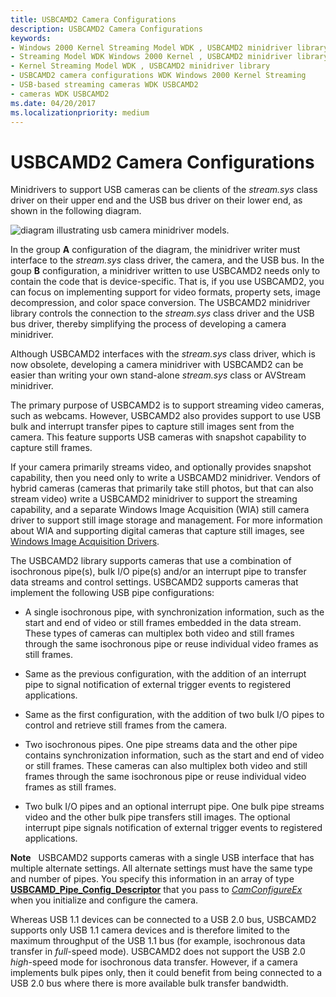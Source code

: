 ```yaml
---
title: USBCAMD2 Camera Configurations
description: USBCAMD2 Camera Configurations
keywords:
- Windows 2000 Kernel Streaming Model WDK , USBCAMD2 minidriver library
- Streaming Model WDK Windows 2000 Kernel , USBCAMD2 minidriver library
- Kernel Streaming Model WDK , USBCAMD2 minidriver library
- USBCAMD2 camera configurations WDK Windows 2000 Kernel Streaming
- USB-based streaming cameras WDK USBCAMD2
- cameras WDK USBCAMD2
ms.date: 04/20/2017
ms.localizationpriority: medium
---
```


# USBCAMD2 Camera Configurations


Minidrivers to support USB cameras can be clients of the *stream.sys* class driver on their upper end and the USB bus driver on their lower end, as shown in the following diagram.

![diagram illustrating usb camera minidriver models.](images/usbimdev.png)

In the group **A** configuration of the diagram, the minidriver writer must interface to the *stream.sys* class driver, the camera, and the USB bus. In the goup **B** configuration, a minidriver written to use USBCAMD2 needs only to contain the code that is device-specific. That is, if you use USBCAMD2, you can focus on implementing support for video formats, property sets, image decompression, and color space conversion. The USBCAMD2 minidriver library controls the connection to the *stream.sys* class driver and the USB bus driver, thereby simplifying the process of developing a camera minidriver.

Although USBCAMD2 interfaces with the *stream.sys* class driver, which is now obsolete, developing a camera minidriver with USBCAMD2 can be easier than writing your own stand-alone *stream.sys* class or AVStream minidriver.

The primary purpose of USBCAMD2 is to support streaming video cameras, such as webcams. However, USBCAMD2 also provides support to use USB bulk and interrupt transfer pipes to capture still images sent from the camera. This feature supports USB cameras with snapshot capability to capture still frames.

If your camera primarily streams video, and optionally provides snapshot capability, then you need only to write a USBCAMD2 minidriver. Vendors of hybrid cameras (cameras that primarily take still photos, but that can also stream video) write a USBCAMD2 minidriver to support the streaming capability, and a separate Windows Image Acquisition (WIA) still camera driver to support still image storage and management. For more information about WIA and supporting digital cameras that capture still images, see [Windows Image Acquisition Drivers](../image/windows-image-acquisition-drivers.md).

The USBCAMD2 library supports cameras that use a combination of isochronous pipe(s), bulk I/O pipe(s) and/or an interrupt pipe to transfer data streams and control settings. USBCAMD2 supports cameras that implement the following USB pipe configurations:

-   A single isochronous pipe, with synchronization information, such as the start and end of video or still frames embedded in the data stream. These types of cameras can multiplex both video and still frames through the same isochronous pipe or reuse individual video frames as still frames.

-   Same as the previous configuration, with the addition of an interrupt pipe to signal notification of external trigger events to registered applications.

-   Same as the first configuration, with the addition of two bulk I/O pipes to control and retrieve still frames from the camera.

-   Two isochronous pipes. One pipe streams data and the other pipe contains synchronization information, such as the start and end of video or still frames. These cameras can also multiplex both video and still frames through the same isochronous pipe or reuse individual video frames as still frames.

-   Two bulk I/O pipes and an optional interrupt pipe. One bulk pipe streams video and the other bulk pipe transfers still images. The optional interrupt pipe signals notification of external trigger events to registered applications.

**Note**   USBCAMD2 supports cameras with a single USB interface that has multiple alternate settings. All alternate settings must have the same type and number of pipes. You specify this information in an array of type [**USBCAMD\_Pipe\_Config\_Descriptor**](/windows-hardware/drivers/ddi/usbcamdi/ns-usbcamdi-_pipe_config_descriptor) that you pass to [*CamConfigureEx*](/windows-hardware/drivers/ddi/usbcamdi/nc-usbcamdi-pcam_configure_routine_ex) when you initialize and configure the camera.

 

Whereas USB 1.1 devices can be connected to a USB 2.0 bus, USBCAMD2 supports only USB 1.1 camera devices and is therefore limited to the maximum throughput of the USB 1.1 bus (for example, isochronous data transfer in *full*-speed mode). USBCAMD2 does not support the USB 2.0 *high*-speed mode for isochronous data transfer. However, if a camera implements bulk pipes only, then it could benefit from being connected to a USB 2.0 bus where there is more available bulk transfer bandwidth.

 

